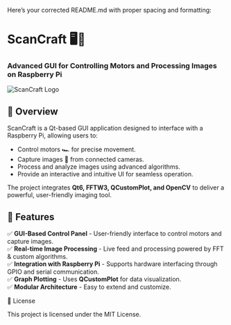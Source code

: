 Here’s your corrected README.md with proper spacing and formatting:

# ScanCraft 🖥️📡

### Advanced GUI for Controlling Motors and Processing Images on Raspberry Pi

![ScanCraft Logo](resources/images/logo.png)

## 🚀 Overview

ScanCraft is a Qt-based GUI application designed to interface with a Raspberry Pi, allowing users to:

- Control motors 🏎️ for precise movement.
- Capture images 📸 from connected cameras.
- Process and analyze images using advanced algorithms.
- Provide an interactive and intuitive UI for seamless operation.

The project integrates **Qt6, FFTW3, QCustomPlot, and OpenCV** to deliver a powerful, user-friendly imaging tool.

## 📌 Features

✅ **GUI-Based Control Panel** - User-friendly interface to control motors and capture images.  
✅ **Real-time Image Processing** - Live feed and processing powered by FFT & custom algorithms.  
✅ **Integration with Raspberry Pi** - Supports hardware interfacing through GPIO and serial communication.  
✅ **Graph Plotting** - Uses **QCustomPlot** for data visualization.  
✅ **Modular Architecture** - Easy to extend and customize.

📝 License

This project is licensed under the MIT License.

